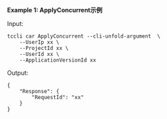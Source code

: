 **Example 1: ApplyConcurrent示例**



Input: 

```
tccli car ApplyConcurrent --cli-unfold-argument  \
    --UserIp xx \
    --ProjectId xx \
    --UserId xx \
    --ApplicationVersionId xx
```

Output: 
```
{
    "Response": {
        "RequestId": "xx"
    }
}
```


